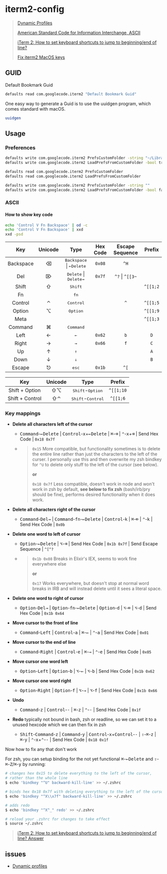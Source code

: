 # iterm2-config


> [Dynamic Profiles](https://www.iterm2.com/documentation-dynamic-profiles.html)
>
> [American Standard Code for Information Interchange, ASCII](https://www.csee.umbc.edu/portal/help/theory/ascii.txt)
>
> [iTerm 2: How to set keyboard shortcuts to jump to beginning/end of line?](https://stackoverflow.com/questions/6205157/iterm-2-how-to-set-keyboard-shortcuts-to-jump-to-beginning-end-of-line/)
>
> [Fix iterm2 MacOS keys](https://github.com/GabLeRoux/iterm2-macos-dynamic-profile)

## GUID

Default Bookmark Guid
```sh
defaults read com.googlecode.iterm2 "Default Bookmark Guid"
```

One easy way to generate a Guid is to use the uuidgen program, which comes standard with macOS.
```sh
uuidgen
```

## Usage

### Preferences

```sh
defaults write com.googlecode.iterm2 PrefsCustomFolder -string "~/Library/Preferences/"
defaults write com.googlecode.iterm2 LoadPrefsFromCustomFolder -bool true

defaults read com.googlecode.iterm2 PrefsCustomFolder
defaults read com.googlecode.iterm2 LoadPrefsFromCustomFolder

defaults write com.googlecode.iterm2 PrefsCustomFolder -string ""
defaults write com.googlecode.iterm2 LoadPrefsFromCustomFolder -bool false
```

### ASCII

#### How to show key code

```sh
echo 'Control V Fn Backspace' | od -c
echo 'Control V Fn Backspace' | xxd
xxd -psd
```

|    Key    | Unicode |                  Type                  | Hex Code | Escape Sequence | Prefix |
| :-------: | :-----: | :------------------------------------: | :------: | :-------------: | :-------: |
| Backspace |    ⌫    | <kbd>Backspace</kbd> \| <kbd>←Delete</kbd> |  `0x08`  |      `^H`      |  |
|    Del    |    ⌦    | <kbd>Delete</kbd> \| <kbd>Delete→</kbd> |  `0x7f`  |      `^?` \| `^[[3~`      |  |
|   Shift   |    ⇧    | <kbd>Shift</kbd> | | | `^[[1;2` |
|    Fn     |         |             <kbd>fn</kbd>              |          |                 |  |
|  Control  |    ⌃    |           <kbd>Control</kbd>           |          | `^` | `^[[1;5` |
|  Option   |    ⌥    |           <kbd>Option</kbd>            |    |            | `^[[1;9` |
|   Meta    |         |                                        |          |         | `^[[1;3` |
|  Command  |    ⌘    |           <kbd>Command</kbd>           |          |                 |  |
|   Left    | ← | <kbd>←</kbd> | `0x62` | `b` | `D` |
| Right | → | <kbd>→</kbd> | `0x66` | `f` | `C` |
| Up | ↑ | <kbd>↑</kbd> | | | `A` |
| Down | ↓ | <kbd>↓</kbd> | | | `B` |
| Escape | ⎋ | <kbd>esc</kbd> | `0x1b` | `^[` |  |

|       Key       | Unicode |                Type                 |  Prefix   |
| :-------------: | :-----: | :---------------------------------: | :-------: |
| Shift + Option  |   ⇧⌥    | <kbd>Shift</kbd>-<kbd>Option</kbd>  | `^[[1;10` |
| Shift + Control |   ⇧⌃    | <kbd>Shift</kbd>-<kbd>Control</kbd> | `^[[1;6`  |

### Key mappings

- **Delete all characters left of the cursor**
  
  - <kbd>Command</kbd>-<kbd>←Delete</kbd> | <kbd>Control</kbd>-<kbd>x</kbd>+<kbd>←Delete</kbd> | <kbd>⌘</kbd>-<kbd>⌫</kbd> | <kbd>⌃</kbd>-<kbd>x</kbd>+<kbd>⌫</kbd> | Send Hex Code | `0x18 0x7f`
  
  - > `0x15` More compatible, but functionality sometimes is to delete the entire line rather than just the characters to the left of the curser. I personally use this and then overwrite my zsh bindkey for `^U` to delete only stuff to the left of the cursor (see below).
    >
    > **or**
    >
    > `0x18 0x7f` Less compatible, doesn't work in node and won't work in zsh by default, **see below to fix zsh** (bash/irb/pry should be fine), performs desired functionality when it does work.

- **Delete all characters right of the cursor**
  
  - <kbd>Command</kbd>-<kbd>Del→</kbd> | <kbd>Command</kbd>-<kbd>fn</kbd>-<kbd>←Delete</kbd> | <kbd>Control</kbd>-<kbd>k</kbd> | <kbd>⌘</kbd>-<kbd>⌦</kbd> | <kbd>⌃</kbd>-<kbd>k</kbd> | Send Hex Code | `0x0b`

- **Delete one word to left of cursor**
  
  - <kbd>Option</kbd>-<kbd>←Delete</kbd> | <kbd>⌥</kbd>-<kbd>⌫</kbd> | Send Hex Code | `0x1b 0x7f` | Send Escape Sequence | `^[^?`
  
  - > `0x1b 0x08` Breaks in Elixir's IEX, seems to work fine everywhere else
    >
    > **or**
    >
    > `0x17` Works everywhere, but doesn't stop at normal word breaks in IRB and will instead delete until it sees a literal space.
  
- **Delete one word to right of cursor**
  
  - <kbd>Option</kbd>-<kbd>Del→</kbd> | <kbd>Option</kbd>-<kbd>fn</kbd>-<kbd>←Delete</kbd> | <kbd>Option</kbd>-<kbd>d</kbd> | <kbd>⌥</kbd>-<kbd>⌦</kbd> | <kbd>⌥</kbd>-<kbd>d</kbd> | Send Hex Code | `0x1b 0x64`

- **Move cursor to the front of line**

  - <kbd>Command</kbd>-<kbd>Left</kbd> | <kbd>Control</kbd>-<kbd>a</kbd> | <kbd>⌘</kbd>-<kbd>←</kbd> | <kbd>⌃</kbd>-<kbd>a</kbd> | Send Hex Code | `0x01`
  
- **Move cursor to the end of line**

  - <kbd>Command</kbd>-<kbd>Right</kbd> | <kbd>Control</kbd>-<kbd>e</kbd> | <kbd>⌘</kbd>-<kbd>→</kbd> | <kbd>⌃</kbd>-<kbd>e</kbd> | Send Hex Code | `0x05`

- **Move cursor one word left**

  - <kbd>Option</kbd>-<kbd>Left</kbd> | <kbd>Option</kbd>-<kbd>b</kbd> | <kbd>⌥</kbd>-<kbd>←</kbd> | <kbd>⌥</kbd>-<kbd>b</kbd> | Send Hex Code | `0x1b 0x62`

- **Move cursor one word right**

  - <kbd>Option</kbd>-<kbd>Right</kbd> | <kbd>Option</kbd>-<kbd>f</kbd> | <kbd>⌥</kbd>-<kbd>→</kbd> | <kbd>⌥</kbd>-<kbd>f</kbd> | Send Hex Code | `0x1b 0x66`

- **Undo**

  - <kbd>Command</kbd>-<kbd>z</kbd> | <kbd>Control</kbd>-<kbd>-</kbd> | <kbd>⌘</kbd>-<kbd>z</kbd> | <kbd>⌃</kbd>-<kbd>-</kbd> | Send Hex Code | `0x1f`

- **Redo** typically not bound in bash, zsh or readline, so we can set it to a unused hexcode which we can then fix in zsh

  - <kbd>Shift</kbd>-<kbd>Command</kbd>-<kbd>z</kbd> | <kbd>Command</kbd>-<kbd>y</kbd> | <kbd>Control</kbd>-<kbd>x</kbd>+<kbd>Control</kbd>-<kbd>-</kbd> | <kbd>⇧</kbd>-<kbd>⌘</kbd>-<kbd>z</kbd> | <kbd>⌘</kbd>-<kbd>y</kbd> | <kbd>⌃</kbd>-<kbd>x</kbd>+<kbd>⌃</kbd>-<kbd>-</kbd> | Send Hex Code | `0x18 0x1f`

Now how to fix any that don't work

For zsh, you can setup binding for the not yet functional <kbd>⌘</kbd>-<kbd>←Delete</kbd> and <kbd>⇧</kbd>-<kbd>⌘</kbd>-<kbd>Z</kbd>/<kbd>⌘</kbd>-<kbd>y</kbd> by running:

```sh
# changes hex 0x15 to delete everything to the left of the cursor,
# rather than the whole line
$ echo 'bindkey "^U" backward-kill-line' >> ~/.zshrc

# binds hex 0x18 0x7f with deleting everything to the left of the cursor
$ echo 'bindkey "^X\\x7f" backward-kill-line' >> ~/.zshrc

# adds redo
$ echo 'bindkey "^X^_" redo' >> ~/.zshrc

# reload your .zshrc for changes to take effect
$ source ~/.zshrc
```

> [iTerm 2: How to set keyboard shortcuts to jump to beginning/end of line? Answer](https://stackoverflow.com/a/29403520/1092815)

## issues

- [Dynamic profiles](https://gitlab.com/gnachman/iterm2/issues/4115)

